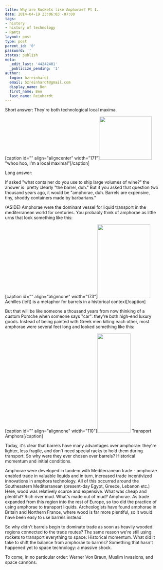 ```yaml
---
title: Why are Rockets like Amphorae? Pt 1.
date: 2014-04-19 23:06:03 -07:00
tags:
- history
- history of technology
- Rants
layout: post
type: post
parent_id: '0'
password: ''
status: publish
meta:
  _edit_last: '44242401'
  _publicize_pending: '1'
author:
  login: bzreinhardt
  email: bzreinhardt@gmail.com
  display_name: Ben
  first_name: Ben
  last_name: Reinhardt
---
```


<p>Short answer: They're both technological local maxima.</p>
<p>[caption id="" align="aligncenter" width="171"]<img src="{{ site.baseurl }}/assets/image_thumb%25255B7%25255D.png?imgmax=800" alt="" width="171" height="141" /> "whoo hoo, I'm a local maxima!"[/caption]</p>
<p>Long answer:</p>
<p>If asked "what container do you use to ship large volumes of wine?" the answer is  pretty clearly "the barrel, duh." But if you asked that question two thousand years ago, it would be "amphorae, duh. Barrels are expensive, tiny, shoddy containers made by barbarians."</p>
<p>(ASIDE) Amphorae were the dominant vessel for liquid transport in the mediterranean world for centuries. You probably think of amphorae as little urns that look something like this:</p>
<p>[caption id="" align="alignnone" width="173"]<img src="{{ site.baseurl }}/assets/28439-004-34F7DB18.jpg" alt="" width="173" height="241" /> Achilles (left) is a metaphor for barrels in a historical context[/caption]</p>
<p>But that will be like someone a thousand years from now thinking of a custom Porsche when someone says "car": they're both high-end luxury goods. Instead of being painted with Greek men killing each other, most amphorae were several feet long and looked something like this:</p>
<p>[caption id="" align="alignnone" width="110"]<img src="{{ site.baseurl }}/assets/30-inch-Torpedo-Amphora-1.jpg" alt="" width="110" height="324" /> Transport Amphora[/caption]</p>
<p>Today, it's clear that barrels have many advantages over amphorae: they're lighter, less fragile, and don't need special racks to hold them during transport. So why were they ever chosen over barrels? Historical momentum and initial conditions.</p>
<p>Amphorae were developed in tandem with Mediterranean trade - amphorae enabled trade in valuable liquids and in turn, increased trade incentivized innovations in amphora technology. All of this occurred around the Southeastern Mediterranean (present-day Egypt, Greece, Lebanon etc.) Here, wood was relatively scarce and expensive. What was cheap and plentiful? Rich river mud. What's made out of mud? Amphorae. As trade expanded from this region into the rest of Europe, so too did the practice of using amphorae to transport liquids. Archeologists have found amphorae in Britain and Northern France, where wood is far more plentiful, so it would have been easy to use barrels instead.</p>
<p>So why didn't barrels begin to dominate trade as soon as heavily wooded regions connected to the trade routes? The same reason we're still using rockets to transport everything to space: Historical momentum. What did it take to shift the balance from amphorae to barrels? Something that hasn't happened yet to space technology: a massive shock.</p>
<p>To come, in no particular order: Werner Von Braun, Muslim Invasions, and space cannons.</p>
<p>&nbsp;</p>
